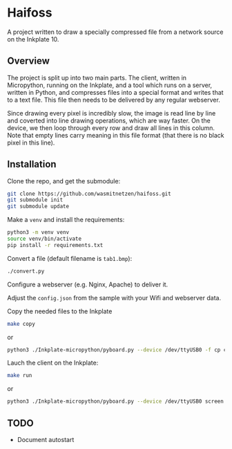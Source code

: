 # Haifoss

A project written to draw a specially compressed file from a network source on the Inkplate 10.

## Overview

The project is split up into two main parts. The client, written in Micropython, running on the Inkplate, and a tool which runs on a server, written in Python, and compresses files into a special format and writes that to a text file. This file then needs to be delivered by any regular webserver.

Since drawing every pixel is incredibly slow, the image is read line by line and coverted into line drawing operations, which are way faster. On the device, we then loop through every row and draw all lines in this column. Note that empty lines carry meaning in this file format (that there is no black pixel in this line).

## Installation

Clone the repo, and get the submodule:
```Bash
git clone https://github.com/wasmitnetzen/haifoss.git
git submodule init
git submodule update
```

Make a `venv` and install the requirements:

```Bash
python3 -m venv venv
source venv/bin/activate
pip install -r requirements.txt
```

Convert a file (default filename is `tab1.bmp`):
```Bash
./convert.py
```

Configure a webserver (e.g. Nginx, Apache) to deliver it.

Adjust the `config.json` from the sample with your Wifi and webserver data.

Copy the needed files to the Inkplate

```Bash
make copy
```

or

```Bash
python3 ./Inkplate-micropython/pyboard.py --device /dev/ttyUSB0 -f cp config.json screen.py ./Inkplate-micropython/inkplate10.py :
```

Lauch the client on the Inkplate:

```Bash
make run
```
or

```Bash
python3 ./Inkplate-micropython/pyboard.py --device /dev/ttyUSB0 screen.py
```

## TODO

* Document autostart
